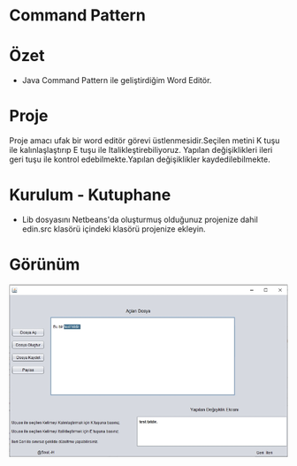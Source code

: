  # Command Pattern


# Özet
* Java Command Pattern ile geliştirdiğim Word Editör.

# Proje
Proje amacı ufak bir word editör görevi üstlenmesidir.Seçilen metini K tuşu ile kalınlaşlaştırıp E tuşu ile Italikleştirebiliyoruz.
Yapılan değişiklikleri ileri geri tuşu ile kontrol edebilmekte.Yapılan değişiklikler kaydedilebilmekte.

# Kurulum - Kutuphane
* Lib dosyasını Netbeans'da oluşturmuş olduğunuz projenize dahil edin.src klasörü içindeki klasörü projenize ekleyin.

# Görünüm

<p align="center">
    <img src="https://github.com/SouL-H/Design-Pattern/blob/master/Command%20Pattern/img/img.jpg?raw=true"  alt="Observer">
</p>
